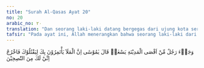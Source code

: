 ```yaml
---
title: "Surah Al-Qasas Ayat 20"
no: 20
arabic_no: ٢٠
translation: "Dan seorang laki-laki datang bergegas dari ujung kota seraya berkata, “Wahai Musa! Sesungguhnya para pembesar negeri sedang berunding tentang engkau untuk membunuhmu, maka keluarlah (dari kota ini), sesungguhnya aku termasuk orang-orang yang memberi nasihat kepadamu.”"
tafsir: "Pada ayat ini, Allah menerangkan bahwa seorang laki-laki dari kaum Fir'aun, yang bersimpati kepada Musa, ikut menghadiri musyawarah yang diadakan Fir'aun bersama pembesar-pembesarnya. Dalam musyawarah diputuskan bahwa Musa harus dibunuh. Orang laki-laki yang ikut musyawarah tersebut datang menjumpai Musa untuk memberitahukan kepadanya rencana jahat itu, karena ia sangat bersimpati dan hormat kepadanya. Ia minta supaya Musa segera meninggalkan Mesir. Kalau tidak, mungkin ia akan tertangkap dan dibunuh karena mereka sedang menyiapkan tentara rahasia untuk mengepung dan menangkapnya. Ia menyatakan kepada Musa semua yang dibicarakannya itu adalah benar dan ia menasihati Musa agar lari dengan segera. Nasihat itu benar-benar timbul dari hatinya yang ikhlas demi keselamatan Musa sendiri."
---
```

وَجَاۤءَ رَجُلٌ مِّنْ اَقْصَى الْمَدِيْنَةِ يَسْعٰىۖ قَالَ يٰمُوْسٰٓى اِنَّ الْمَلَاَ يَأْتَمِرُوْنَ بِكَ لِيَقْتُلُوْكَ فَاخْرُجْ اِنِّيْ لَكَ مِنَ النّٰصِحِيْنَ 
